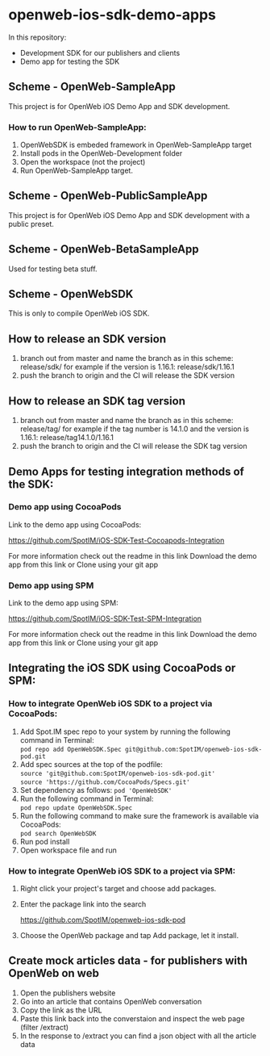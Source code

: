# openweb-ios-sdk-demo-apps
In this repository:
* Development SDK for our publishers and clients
* Demo app for testing the SDK

## Scheme - OpenWeb-SampleApp
This project is for OpenWeb iOS Demo App and SDK development.

### How to run OpenWeb-SampleApp:
1. OpenWebSDK is embeded framework in OpenWeb-SampleApp target
2. Install pods in the OpenWeb-Development folder
3. Open the workspace (not the project)
4. Run OpenWeb-SampleApp target.

## Scheme - OpenWeb-PublicSampleApp
This project is for OpenWeb iOS Demo App and SDK development with a public preset.

## Scheme - OpenWeb-BetaSampleApp
Used for testing beta stuff.

## Scheme - OpenWebSDK
This is only to compile OpenWeb iOS SDK.

## How to release an SDK version
1. branch out from master and name the branch as in this scheme:
   release/sdk/<version number>
   for example if the version is 1.16.1: release/sdk/1.16.1
2. push the branch to origin and the CI will release the SDK version
    
## How to release an SDK tag version
1. branch out from master and name the branch as in this scheme:
   release/tag<tag number>/<version number>
   for example if the tag number is 14.1.0 and the version is 1.16.1: release/tag14.1.0/1.16.1
2. push the branch to origin and the CI will release the SDK tag version

## Demo Apps for testing integration methods of the SDK:

### Demo app using CocoaPods
Link to the demo app using CocoaPods:

https://github.com/SpotIM/iOS-SDK-Test-Cocoapods-Integration

For more information check out the readme in this link
Download the demo app from this link or Clone using your git app

### Demo app using SPM
Link to the demo app using SPM:

https://github.com/SpotIM/iOS-SDK-Test-SPM-Integration

For more information check out the readme in this link
Download the demo app from this link or Clone using your git app

## Integrating the iOS SDK using CocoaPods or SPM:

### How to integrate OpenWeb iOS SDK to a project via CocoaPods:
1. Add Spot.IM spec repo to your system by running the following command in Terminal:  
  `pod repo add OpenWebSDK.Spec git@github.com:SpotIM/openweb-ios-sdk-pod.git`
2. Add spec sources at the top of the podfile:  
  `source 'git@github.com:SpotIM/openweb-ios-sdk-pod.git'`  
  `source 'https://github.com/CocoaPods/Specs.git'`  
3. Set dependency as follows: `pod 'OpenWebSDK'`
4. Run the following command in Terminal:  
  `pod repo update OpenWebSDK.Spec`
4. Run the following command to make sure the framework is available via CocoaPods:  
  `pod search OpenWebSDK`  
5. Run pod install
6. Open workspace file and run

### How to integrate OpenWeb iOS SDK to a project via SPM:
1. Right click your project's target and choose add packages.
2. Enter the package link into the search

   https://github.com/SpotIM/openweb-ios-sdk-pod

3. Choose the OpenWeb package and tap Add package, let it install.

## Create mock articles data - for publishers with OpenWeb on web
1. Open the publishers website
2. Go into an article that contains OpenWeb conversation
3. Copy the link as the URL
4. Paste this link back into the converstaion and inspect the web page (filter /extract)
5. In the response to /extract you can find a json object with all the article data
